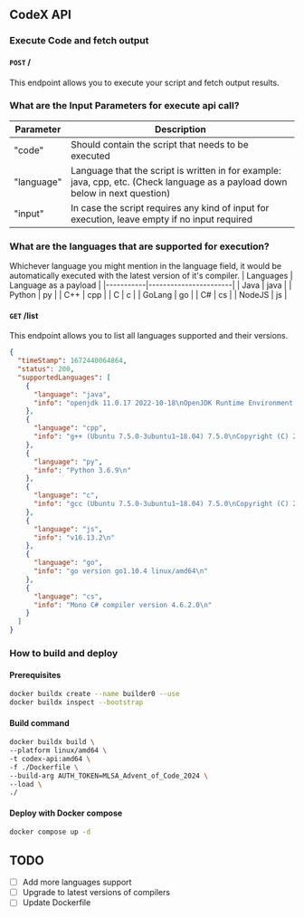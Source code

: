## CodeX API
### Execute Code and fetch output

#### `POST` /

This endpoint allows you to execute your script and fetch output results.

### What are the Input Parameters for execute api call?

| Parameter  | Description                                                                                                                   |
| ---------- | ----------------------------------------------------------------------------------------------------------------------------- |
| "code"     | Should contain the script that needs to be executed                                                                           |
| "language" | Language that the script is written in for example: java, cpp, etc. (Check language as a payload down below in next question) |
| "input"    | In case the script requires any kind of input for execution, leave empty if no input required                                 |

### What are the languages that are supported for execution?

Whichever language you might mention in the language field, it would be automatically executed with the latest version of it's compiler.
| Languages | Language as a payload |
|-----------|-----------------------|
| Java | java |
| Python | py |
| C++ | cpp |
| C | c |
| GoLang | go |
| C# | cs |
| NodeJS | js |

#### `GET` /list

This endpoint allows you to list all languages supported and their versions.

```json
{
  "timeStamp": 1672440064864,
  "status": 200,
  "supportedLanguages": [
    {
      "language": "java",
      "info": "openjdk 11.0.17 2022-10-18\nOpenJDK Runtime Environment (build 11.0.17+8-post-Ubuntu-1ubuntu218.04)\nOpenJDK 64-Bit Server VM (build 11.0.17+8-post-Ubuntu-1ubuntu218.04, mixed mode, sharing)\n"
    },
    {
      "language": "cpp",
      "info": "g++ (Ubuntu 7.5.0-3ubuntu1~18.04) 7.5.0\nCopyright (C) 2017 Free Software Foundation, Inc.\nThis is free software; see the source for copying conditions.  There is NO\nwarranty; not even for MERCHANTABILITY or FITNESS FOR A PARTICULAR PURPOSE.\n\n"
    },
    {
      "language": "py",
      "info": "Python 3.6.9\n"
    },
    {
      "language": "c",
      "info": "gcc (Ubuntu 7.5.0-3ubuntu1~18.04) 7.5.0\nCopyright (C) 2017 Free Software Foundation, Inc.\nThis is free software; see the source for copying conditions.  There is NO\nwarranty; not even for MERCHANTABILITY or FITNESS FOR A PARTICULAR PURPOSE.\n\n"
    },
    {
      "language": "js",
      "info": "v16.13.2\n"
    },
    {
      "language": "go",
      "info": "go version go1.10.4 linux/amd64\n"
    },
    {
      "language": "cs",
      "info": "Mono C# compiler version 4.6.2.0\n"
    }
  ]
}
```
### How to build and deploy
#### Prerequisites
```bash
docker buildx create --name builder0 --use
docker buildx inspect --bootstrap
```
#### Build command
```bash
docker buildx build \
--platform linux/amd64 \
-t codex-api:amd64 \
-f ./Dockerfile \
--build-arg AUTH_TOKEN=MLSA_Advent_of_Code_2024 \
--load \
./
```
#### Deploy with Docker compose
```bash
docker compose up -d
```

## TODO
- [ ] Add more languages support
- [ ] Upgrade to latest versions of compilers
- [ ] Update Dockerfile